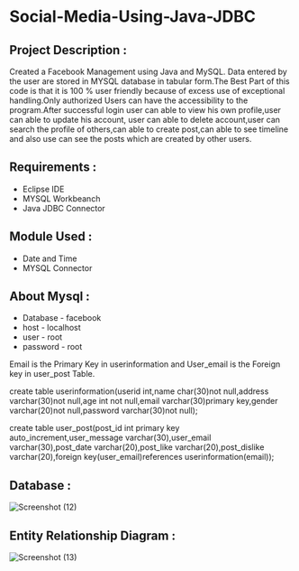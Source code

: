 # Social-Media-Using-Java-JDBC
## Project Description :
Created a Facebook Management using Java and MySQL. Data entered by the user are stored in MYSQL database in tabular form.The Best Part of this code is that it is 100 % user friendly because of excess use of exceptional handling.Only authorized Users can have the accessibility to the program.After successful login user can able to view his own profile,user can able to update his account, user can able to delete account,user can search the profile of others,can able to create post,can able to see timeline and also use can see the posts which are created by other users.

## Requirements :
* Eclipse IDE
* MYSQL Workbeanch
* Java JDBC Connector

## Module Used :
* Date and Time
* MYSQL Connector

## About Mysql :
* Database - facebook
* host - localhost
* user - root
* password - root

Email is the Primary Key in userinformation and User_email is the Foreign key in user_post Table.

create table userinformation(userid int,name char(30)not null,address varchar(30)not null,age int not null,email varchar(30)primary key,gender varchar(20)not null,password varchar(30)not null);

create table user_post(post_id int primary key auto_increment,user_message varchar(30),user_email varchar(30),post_date varchar(20),post_like varchar(20),post_dislike varchar(20),foreign key(user_email)references userinformation(email));

## Database :

![Screenshot (12)](https://github.com/Poonam-Patil-29/Social-Media-Using-Java-JDBC/assets/104273538/d7b24e02-5727-46a8-ae3b-597e19beb9fe)

## Entity Relationship Diagram :

![Screenshot (13)](https://github.com/Poonam-Patil-29/Social-Media-Using-Java-JDBC/assets/104273538/a0dda458-b6e3-4324-8cf4-42cdd9cf4d8b)



